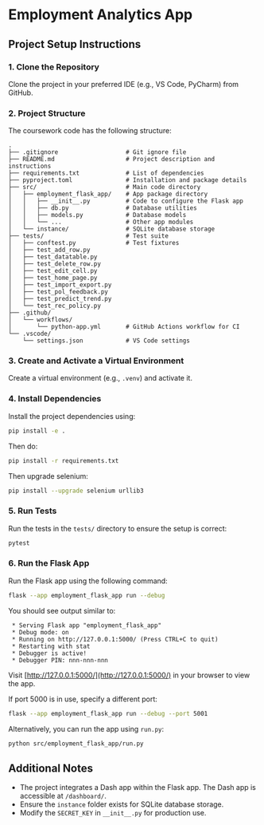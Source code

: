 # Employment Analytics App

## Project Setup Instructions

### 1. Clone the Repository
Clone the project in your preferred IDE (e.g., VS Code, PyCharm) from GitHub.

### 2. Project Structure
The coursework code has the following structure:

```text
.
├── .gitignore                   # Git ignore file
├── README.md                    # Project description and instructions
├── requirements.txt             # List of dependencies
├── pyproject.toml               # Installation and package details
├── src/                         # Main code directory
│   ├── employment_flask_app/    # App package directory
│   │   ├── __init__.py          # Code to configure the Flask app
│   │   ├── db.py                # Database utilities
│   │   ├── models.py            # Database models
│   │   └── ...                  # Other app modules
│   └── instance/                # SQLite database storage
├── tests/                       # Test suite
│   ├── conftest.py              # Test fixtures
│   ├── test_add_row.py
│   ├── test_datatable.py
│   ├── test_delete_row.py
│   ├── test_edit_cell.py
│   ├── test_home_page.py
│   ├── test_import_export.py
│   ├── test_pol_feedback.py
│   ├── test_predict_trend.py
│   └── test_rec_policy.py
├── .github/
│   └── workflows/
│       └── python-app.yml       # GitHub Actions workflow for CI
└── .vscode/
    └── settings.json            # VS Code settings
```

### 3. Create and Activate a Virtual Environment
Create a virtual environment (e.g., `.venv`) and activate it.

### 4. Install Dependencies
Install the project dependencies using:
```bash
pip install -e .
```
Then do: 
```bash
pip install -r requirements.txt
```
Then upgrade selenium:
```bash
pip install --upgrade selenium urllib3
```

### 5. Run Tests
Run the tests in the `tests/` directory to ensure the setup is correct:
```bash
pytest
```

### 6. Run the Flask App
Run the Flask app using the following command:
```bash
flask --app employment_flask_app run --debug
```
You should see output similar to:
```text
 * Serving Flask app "employment_flask_app"
 * Debug mode: on
 * Running on http://127.0.0.1:5000/ (Press CTRL+C to quit)
 * Restarting with stat
 * Debugger is active!
 * Debugger PIN: nnn-nnn-nnn
```
Visit [http://127.0.0.1:5000/](http://127.0.0.1:5000/) in your browser to view the app.

If port 5000 is in use, specify a different port:
```bash
flask --app employment_flask_app run --debug --port 5001
```

Alternatively, you can run the app using `run.py`:
```bash
python src/employment_flask_app/run.py
```


## Additional Notes
- The project integrates a Dash app within the Flask app. The Dash app is accessible at `/dashboard/`.
- Ensure the `instance` folder exists for SQLite database storage.
- Modify the `SECRET_KEY` in `__init__.py` for production use.

